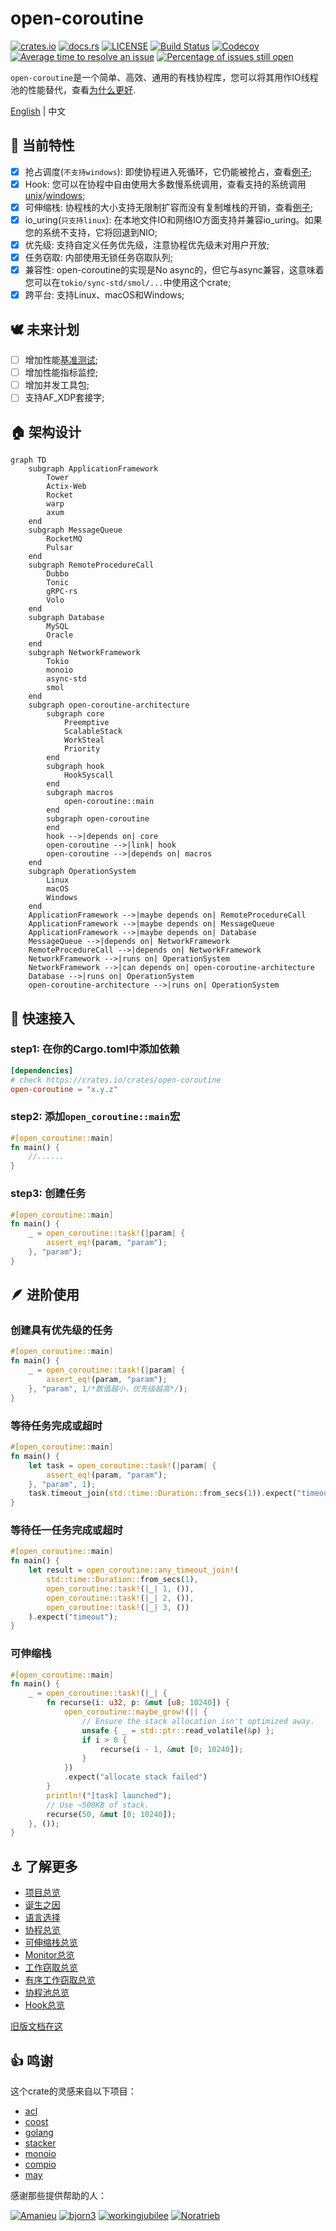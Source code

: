 # open-coroutine

[![crates.io](https://img.shields.io/crates/v/open-coroutine.svg)](https://crates.io/crates/open-coroutine)
[![docs.rs](https://img.shields.io/badge/docs-release-blue)](https://docs.rs/open-coroutine)
[![LICENSE](https://img.shields.io/github/license/acl-dev/open-coroutine.svg?style=flat-square)](https://github.com/acl-dev/open-coroutine/blob/master/LICENSE-APACHE)
[![Build Status](https://github.com/acl-dev/open-coroutine/workflows/CI/badge.svg)](https://github.com/acl-dev/open-coroutine/actions)
[![Codecov](https://codecov.io/github/acl-dev/open-coroutine/graph/badge.svg?token=MSM3R7CBEX)](https://codecov.io/github/acl-dev/open-coroutine)
[![Average time to resolve an issue](http://isitmaintained.com/badge/resolution/acl-dev/open-coroutine.svg)](http://isitmaintained.com/project/acl-dev/open-coroutine "解决issue的平均时间")
[![Percentage of issues still open](http://isitmaintained.com/badge/open/acl-dev/open-coroutine.svg)](http://isitmaintained.com/project/acl-dev/open-coroutine "仍未关闭issue的百分比")

`open-coroutine`是一个简单、高效、通用的有栈协程库，您可以将其用作IO线程池的性能替代，查看[为什么更好](core/docs/cn/why-better.md).

[English](README.md) | 中文

## 🚀 当前特性

- [x] 抢占调度(`不支持windows`):
  即使协程进入死循环，它仍能被抢占，查看[例子](https://github.com/loongs-zhang/open-coroutine/blob/master/open-coroutine/examples/preemptive.rs);
- [x] Hook:
  您可以在协程中自由使用大多数慢系统调用，查看支持的系统调用[unix](https://github.com/acl-dev/open-coroutine/blob/master/hook/src/syscall/unix.rs)/[windows](https://github.com/acl-dev/open-coroutine/blob/master/hook/src/syscall/windows.rs);
- [x] 可伸缩栈:
  协程栈的大小支持无限制扩容而没有复制堆栈的开销，查看[例子](https://github.com/loongs-zhang/open-coroutine/blob/master/open-coroutine/examples/scalable_stack.rs);
- [x] io_uring(`只支持linux`): 在本地文件IO和网络IO方面支持并兼容io_uring。如果您的系统不支持，它将回退到NIO;
- [x] 优先级: 支持自定义任务优先级，注意协程优先级未对用户开放;
- [x] 任务窃取: 内部使用无锁任务窃取队列;
- [x] 兼容性: open-coroutine的实现是No async的，但它与async兼容，这意味着您可以在`tokio/sync-std/smol/...`中使用这个crate;
- [x] 跨平台: 支持Linux、macOS和Windows;

## 🕊 未来计划

- [ ] 
  增加性能[基准测试](https://github.com/TechEmpower/FrameworkBenchmarks/wiki/Project-Information-Framework-Tests-Overview);
- [ ] 增加性能指标监控;
- [ ] 增加并发工具包;
- [ ] 支持AF_XDP套接字;

## 🏠 架构设计

```mermaid
graph TD
    subgraph ApplicationFramework
        Tower
        Actix-Web
        Rocket
        warp
        axum
    end
    subgraph MessageQueue
        RocketMQ
        Pulsar
    end
    subgraph RemoteProcedureCall
        Dubbo
        Tonic
        gRPC-rs
        Volo
    end
    subgraph Database
        MySQL
        Oracle
    end
    subgraph NetworkFramework
        Tokio
        monoio
        async-std
        smol
    end
    subgraph open-coroutine-architecture
        subgraph core
            Preemptive
            ScalableStack
            WorkSteal
            Priority
        end
        subgraph hook
            HookSyscall
        end
        subgraph macros
            open-coroutine::main
        end
        subgraph open-coroutine
        end
        hook -->|depends on| core
        open-coroutine -->|link| hook
        open-coroutine -->|depends on| macros
    end
    subgraph OperationSystem
        Linux
        macOS
        Windows
    end
    ApplicationFramework -->|maybe depends on| RemoteProcedureCall
    ApplicationFramework -->|maybe depends on| MessageQueue
    ApplicationFramework -->|maybe depends on| Database
    MessageQueue -->|depends on| NetworkFramework
    RemoteProcedureCall -->|depends on| NetworkFramework
    NetworkFramework -->|runs on| OperationSystem
    NetworkFramework -->|can depends on| open-coroutine-architecture
    Database -->|runs on| OperationSystem
    open-coroutine-architecture -->|runs on| OperationSystem
```

## 📖 快速接入

### step1: 在你的Cargo.toml中添加依赖

```toml
[dependencies]
# check https://crates.io/crates/open-coroutine
open-coroutine = "x.y.z"
```

### step2: 添加`open_coroutine::main`宏

```rust
#[open_coroutine::main]
fn main() {
    //......
}
```

### step3: 创建任务

```rust
#[open_coroutine::main]
fn main() {
    _ = open_coroutine::task!(|param| {
        assert_eq!(param, "param");
    }, "param");
}
```

## 🪶 进阶使用

### 创建具有优先级的任务

```rust
#[open_coroutine::main]
fn main() {
    _ = open_coroutine::task!(|param| {
        assert_eq!(param, "param");
    }, "param", 1/*数值越小，优先级越高*/);
}
```

### 等待任务完成或超时

```rust
#[open_coroutine::main]
fn main() {
    let task = open_coroutine::task!(|param| {
        assert_eq!(param, "param");
    }, "param", 1);
    task.timeout_join(std::time::Duration::from_secs(1)).expect("timeout");
}
```

### 等待任一任务完成或超时

```rust
#[open_coroutine::main]
fn main() {
    let result = open_coroutine::any_timeout_join!(
        std::time::Duration::from_secs(1),
        open_coroutine::task!(|_| 1, ()),
        open_coroutine::task!(|_| 2, ()),
        open_coroutine::task!(|_| 3, ())
    ).expect("timeout");
}
```

### 可伸缩栈

```rust
#[open_coroutine::main]
fn main() {
    _ = open_coroutine::task!(|_| {
        fn recurse(i: u32, p: &mut [u8; 10240]) {
            open_coroutine::maybe_grow!(|| {
                // Ensure the stack allocation isn't optimized away.
                unsafe { _ = std::ptr::read_volatile(&p) };
                if i > 0 {
                    recurse(i - 1, &mut [0; 10240]);
                }
            })
            .expect("allocate stack failed")
        }
        println!("[task] launched");
        // Use ~500KB of stack.
        recurse(50, &mut [0; 10240]);
    }, ());
}
```

## ⚓ 了解更多

- [项目总览](core/docs/cn/overview.md)
- [诞生之因](docs/cn/background.md)
- [语言选择](docs/cn/why-rust.md)
- [协程总览](core/docs/cn/coroutine.md)
- [可伸缩栈总览](core/docs/cn/scalable-stack.md)
- [Monitor总览](core/docs/cn/monitor.md)
- [工作窃取总览](core/docs/cn/work-steal.md)
- [有序工作窃取总览](core/docs/cn/ordered-work-steal.md)
- [协程池总览](core/docs/cn/coroutine-pool.md)
- [Hook总览](hook/docs/cn/hook.md)

[旧版文档在这](https://github.com/acl-dev/open-coroutine-docs)

## 👍 鸣谢

这个crate的灵感来自以下项目：

- [acl](https://github.com/acl-dev/acl)
- [coost](https://github.com/idealvin/coost)
- [golang](https://github.com/golang/go)
- [stacker](https://github.com/rust-lang/stacker)
- [monoio](https://github.com/bytedance/monoio)
- [compio](https://github.com/compio-rs/compio)
- [may](https://github.com/Xudong-Huang/may)

感谢那些提供帮助的人：

[![Amanieu](https://images.weserv.nl/?url=avatars.githubusercontent.com/Amanieu?v=4&h=79&w=79&fit=cover&mask=circle&maxage=7d)](https://github.com/Amanieu)
[![bjorn3](https://images.weserv.nl/?url=avatars.githubusercontent.com/bjorn3?v=4&h=79&w=79&fit=cover&mask=circle&maxage=7d)](https://github.com/bjorn3)
[![workingjubilee](https://images.weserv.nl/?url=avatars.githubusercontent.com/workingjubilee?v=4&h=79&w=79&fit=cover&mask=circle&maxage=7d)](https://github.com/workingjubilee)
[![Noratrieb](https://images.weserv.nl/?url=avatars.githubusercontent.com/Noratrieb?v=4&h=79&w=79&fit=cover&mask=circle&maxage=7d)](https://github.com/Noratrieb)
